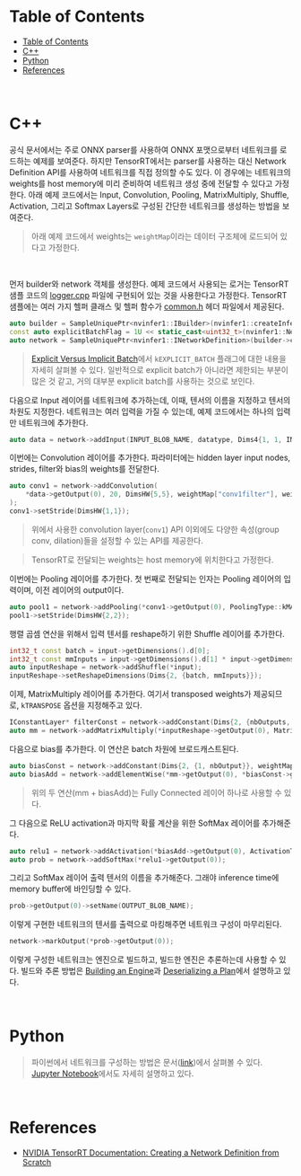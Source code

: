 # Table of Contents

- [Table of Contents](#table-of-contents)
- [C++](#c)
- [Python](#python)
- [References](#references)

<br>

# C++

공식 문서에서는 주로 ONNX parser를 사용하여 ONNX 포맷으로부터 네트워크를 로드하는 예제를 보여준다. 하지만 TensorRT에서는 parser를 사용하는 대신 Network Definition API를 사용하여 네트워크를 직접 정의할 수도 있다. 이 경우에는 네트워크의 weights를 host memory에 미리 준비하여 네트워크 생성 중에 전달할 수 있다고 가정한다. 아래 예제 코드에서는 Input, Convolution, Pooling, MatrixMultiply, Shuffle, Activation, 그리고 Softmax Layers로 구성된 간단한 네트워크를 생성하는 방법을 보여준다.

> 아래 예제 코드에서 weights는 `weightMap`이라는 데이터 구조체에 로드되어 있다고 가정한다.

<br>

먼저 builder와 network 객체를 생성한다. 예제 코드에서 사용되는 로거는 TensorRT 샘플 코드의 [logger.cpp](https://github.com/NVIDIA/TensorRT/blob/main/samples/common/logger.cpp) 파일에 구현되어 있는 것을 사용한다고 가정한다. TensorRT 샘플에는 여러 가지 헬퍼 클래스 및 헬퍼 함수가 [common.h](https://github.com/NVIDIA/TensorRT/blob/main/samples/common/common.h) 헤더 파일에서 제공된다.
```c++
auto builder = SampleUniquePtr<nvinfer1::IBuilder>(nvinfer1::createInferBuilder(sample::gLogger.getTRTLogger()));
const auto explicitBatchFlag = 1U << static_cast<uint32_t>(nvinfer1::NetworkDefinitionCreationFlag::kEXPLICIT_BATCH);
auto network = SampleUniquePtr<nvinfer1::INetworkDefinition>(builder->createNetworkV2(explicitBatchFlag));
```

> [Explicit Versus Implicit Batch](https://docs.nvidia.com/deeplearning/tensorrt/developer-guide/index.html#explicit-implicit-batch)에서 `kEXPLICIT_BATCH` 플래그에 대한 내용을 자세히 살펴볼 수 있다. 일반적으로 explicit batch가 아니라면 제한되는 부분이 많은 것 같고, 거의 대부분 explicit batch를 사용하는 것으로 보인다.

다음으로 Input 레이어를 네트워크에 추가하는데, 이때, 텐서의 이름을 지정하고 텐서의 차원도 지정한다. 네트워크는 여러 입력을 가질 수 있는데, 예제 코드에서는 하나의 입력만 네트워크에 추가한다.
```c++
auto data = network->addInput(INPUT_BLOB_NAME, datatype, Dims4{1, 1, INPUT_H, INPUT_W});
```

이번에는 Convolution 레이어를 추가한다. 파라미터에는 hidden layer input nodes, strides, filter와 bias의 weights를 전달한다.
```c++
auto conv1 = network->addConvolution(
    *data->getOutput(0), 20, DimsHW{5,5}, weightMap["conv1filter"], weightMap["conv1bias"]
);
conv1->setStride(DimsHW{1,1});
```
> 위에서 사용한 convolution layer(`conv1`) API 이외에도 다양한 속성(group conv, dilation)들을 설정할 수 있는 API를 제공한다.

> TensorRT로 전달되는 weights는 host memory에 위치한다고 가정한다.

이번에는 Pooling 레이어를 추가한다. 첫 번째로 전달되는 인자는 Pooling 레이어의 입력이며, 이전 레이어의 output이다.
```c++
auto pool1 = network->addPooling(*conv1->getOutput(0), PoolingType::kMAX, DimsHW{2,2});
pool1->setStride(DimsHW{2,2});
```

행렬 곱셈 연산을 위해서 입력 텐서를 reshape하기 위한 Shuffle 레이어를 추가한다.
```c++
int32_t const batch = input->getDimensions().d[0];
int32_t const mmInputs = input->getDimensions().d[1] * input->getDimensions().d[2] * input->setDimensions().d[3];
auto inputReshape = network->addShuffle(*input);
inputReshape->setReshapeDimensions(Dims{2, {batch, mmInputs}});
```

이제, MatrixMultiply 레이어를 추가한다. 여기서 transposed weights가 제공되므로, `kTRANSPOSE` 옵션을 지정해주고 있다.
```c++
IConstantLayer* filterConst = network->addConstant(Dims{2, {nbOutputs, mmInputs}}, weightMap["ip1filter"]);
auto mm = network->addMatrixMultiply(*inputReshape->getOutput(0), MatrixOperation::kNONE, *filterConst->getOutput(0), MatrixOperation::kTRANSPOSE);
```

다음으로 bias를 추가한다. 이 연산은 batch 차원에 브로드캐스트된다.
```c++
auto biasConst = network->addConstant(Dims{2, {1, nbOutput}}, weightMap["ip1bias"]);
auto biasAdd = network->addElementWise(*mm->getOutput(0), *biasConst->getOutput(0), ElementWiseOperation::kSUM);
```

> 위의 두 연산(mm + biasAdd)는 Fully Connected 레이어 하나로 사용할 수 있다.

그 다음으로 ReLU activation과 마지막 확률 계산을 위한 SoftMax 레이어를 추가해준다.
```c++
auto relu1 = network->addActivation(*biasAdd->getOutput(0), ActivationType::kRELU);
auto prob = network->addSoftMax(*relu1->getOutput(0));
```

그리고 SoftMax 레이어 출력 텐서의 이름을 추가해준다. 그래야 inference time에 memory buffer에 바인딩할 수 있다.
```c++
prob->getOutput(0)->setName(OUTPUT_BLOB_NAME);
```

이렇게 구현한 네트워크의 텐서를 출력으로 마킹해주면 네트워크 구성이 마무리된다.
```c++
network->markOutput(*prob->getOutput(0));
```

이렇게 구성한 네트워크는 엔진으로 빌드하고, 빌드한 엔진은 추론하는데 사용할 수 있다. 빌드와 추론 방법은 [Building an Engine](/tensorrt/doc/01_developer_guide/03_the_cpp_api.md#building-an-engine)과 [Deserializing a Plan](/tensorrt/doc/01_developer_guide/03_the_cpp_api.md#deserializing-a-plan)에서 설명하고 있다.

<br>

# Python

> 파이썬에서 네트워크를 구성하는 방법은 문서([link](https://docs.nvidia.com/deeplearning/tensorrt/developer-guide/index.html#create_network_python))에서 살펴볼 수 있다. [Jupyter Notebook](https://github.com/NVIDIA/TensorRT/tree/main/samples/python/network_api_pytorch_mnist)에서도 자세히 설명하고 있다.

<br>

# References

- [NVIDIA TensorRT Documentation: Creating a Network Definition from Scratch](https://docs.nvidia.com/deeplearning/tensorrt/developer-guide/index.html#create-network-def-scratch)